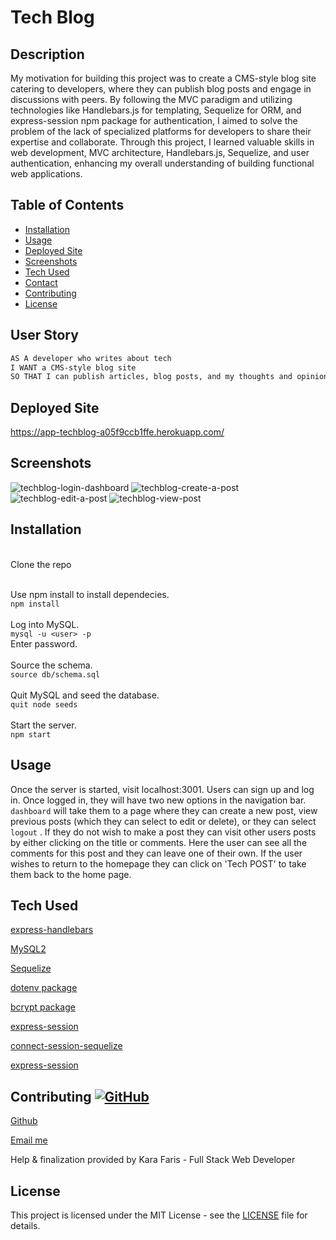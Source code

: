 # Tech Blog


## Description
My motivation for building this project was to create a CMS-style blog site catering to developers, where they can publish blog posts and engage in discussions with peers. By following the MVC paradigm and utilizing technologies like Handlebars.js for templating, Sequelize for ORM, and express-session npm package for authentication, I aimed to solve the problem of the lack of specialized platforms for developers to share their expertise and collaborate. Through this project, I learned valuable skills in web development, MVC architecture, Handlebars.js, Sequelize, and user authentication, enhancing my overall understanding of building functional web applications.

## Table of Contents

- [Installation](#installation)
- [Usage](#usage)
- [Deployed Site](#deployed-site)
- [Screenshots](#sceenshots)
- [Tech Used](#tech-used)
- [Contact](#contributing)
- [Contributing](#contributing)
- [License](#license)



## User Story

```md
AS A developer who writes about tech
I WANT a CMS-style blog site
SO THAT I can publish articles, blog posts, and my thoughts and opinions
```
## Deployed Site
https://app-techblog-a05f9ccb1ffe.herokuapp.com/

## Screenshots
![techblog-login-dashboard](Tech-Blog\assets\techblog-logindashboard.png)
![techblog-create-a-post](Tech-Blog\assets\techblog_createpost.jpg)
![techblog-edit-a-post](Tech-Blog\assets\techblog_editpost.jpg)
![techblog-view-post](Tech-Blog\assets\techblog_viewpost.jpg)

## Installation
<br />Clone the repo  <br />

<br />Use npm install to install dependecies. <br />
  `npm install` <br />
<br />Log into MySQL. <br />
  `mysql -u <user> -p ` <br />
Enter password. <br />
<br />Source the schema. <br />
  `source db/schema.sql` <br />
<br />Quit MySQL and seed the database.  <br />
  `quit
  node seeds`  <br />
<br />Start the server. <br />
  `npm start`

## Usage
Once the server is started, visit localhost:3001. Users can sign up and log in. 
Once logged in, they will have two new options in the navigation bar. `dashboard` will take them to a page where they can create a new post, view previous posts (which they can select to edit or delete), or they can select `logout` . If they do not wish to make a post they can visit other users posts by either clicking on the title or comments. 
Here the user can see all the comments for this post and they can leave one of their own. If the user wishes to return to the homepage they can click on 'Tech POST' to take them back to the home page.

## Tech Used

[express-handlebars](https://www.npmjs.com/package/express-handlebars)

[MySQL2](https://www.npmjs.com/package/mysql2) 

[Sequelize](https://www.npmjs.com/package/sequelize)

[dotenv package](https://www.npmjs.com/package/dotenv)

[bcrypt package](https://www.npmjs.com/package/bcrypt)

[express-session](https://www.npmjs.com/package/express-session)

[connect-session-sequelize](https://www.npmjs.com/package/connect-session-sequelize)

[express-session](https://www.npmjs.com/package/express-session)


## Contributing [![GitHub](https://badgen.net/badge/icon/github?icon=github&label)](https://github.com)

[Github](https://github.com/Lyman17)

[Email me](BrianLMusic@yahoo.com)

Help & finalization provided by Kara Faris - Full Stack Web Developer
## License

This project is licensed under the MIT License - see the [LICENSE](LICENSE) file for details.